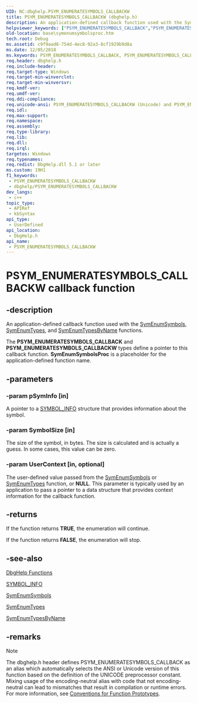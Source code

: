 ```yaml
---
UID: NC:dbghelp.PSYM_ENUMERATESYMBOLS_CALLBACKW
title: PSYM_ENUMERATESYMBOLS_CALLBACKW (dbghelp.h)
description: An application-defined callback function used with the SymEnumSymbols, SymEnumTypes, and SymEnumTypesByName functions.
helpviewer_keywords: ["PSYM_ENUMERATESYMBOLS_CALLBACK","PSYM_ENUMERATESYMBOLS_CALLBACKW","PSYM_ENUMERATESYMBOLS_CALLBACKW callback function","SymEnumSymbolsProc","SymEnumSymbolsProc callback","SymEnumSymbolsProc callback function","_win32_symenumsymbolsproc","base.symenumsymbolsproc","dbghelp/PSYM_ENUMERATESYMBOLS_CALLBACK","dbghelp/PSYM_ENUMERATESYMBOLS_CALLBACKW","dbghelp/SymEnumSymbolsProc"]
old-location: base\symenumsymbolsproc.htm
tech.root: Debug
ms.assetid: c9f9aad8-754d-4ec8-92a3-8cf1929b9d8a
ms.date: 12/05/2018
ms.keywords: PSYM_ENUMERATESYMBOLS_CALLBACK, PSYM_ENUMERATESYMBOLS_CALLBACKW, PSYM_ENUMERATESYMBOLS_CALLBACKW callback function, SymEnumSymbolsProc, SymEnumSymbolsProc callback, SymEnumSymbolsProc callback function, _win32_symenumsymbolsproc, base.symenumsymbolsproc, dbghelp/PSYM_ENUMERATESYMBOLS_CALLBACK, dbghelp/PSYM_ENUMERATESYMBOLS_CALLBACKW, dbghelp/SymEnumSymbolsProc
req.header: dbghelp.h
req.include-header: 
req.target-type: Windows
req.target-min-winverclnt: 
req.target-min-winversvr: 
req.kmdf-ver: 
req.umdf-ver: 
req.ddi-compliance: 
req.unicode-ansi: PSYM_ENUMERATESYMBOLS_CALLBACKW (Unicode) and PSYM_ENUMERATESYMBOLS_CALLBACK (ANSI)
req.idl: 
req.max-support: 
req.namespace: 
req.assembly: 
req.type-library: 
req.lib: 
req.dll: 
req.irql: 
targetos: Windows
req.typenames: 
req.redist: DbgHelp.dll 5.1 or later
ms.custom: 19H1
f1_keywords:
 - PSYM_ENUMERATESYMBOLS_CALLBACKW
 - dbghelp/PSYM_ENUMERATESYMBOLS_CALLBACKW
dev_langs:
 - c++
topic_type:
 - APIRef
 - kbSyntax
api_type:
 - UserDefined
api_location:
 - DbgHelp.h
api_name:
 - PSYM_ENUMERATESYMBOLS_CALLBACKW
---
```


# PSYM_ENUMERATESYMBOLS_CALLBACKW callback function


## -description

An application-defined callback function used with the 
    <a href="/windows/desktop/api/dbghelp/nf-dbghelp-symenumsymbols">SymEnumSymbols</a>, 
    <a href="/windows/desktop/api/dbghelp/nf-dbghelp-symenumtypes">SymEnumTypes</a>, and 
    <a href="/windows/desktop/api/dbghelp/nf-dbghelp-symenumtypesbyname">SymEnumTypesByName</a> functions.

The <b>PSYM_ENUMERATESYMBOLS_CALLBACK</b> and 
    <b>PSYM_ENUMERATESYMBOLS_CALLBACKW</b> types define a pointer to this callback function. 
    <b>SymEnumSymbolsProc</b> is a placeholder for the 
    application-defined function name.

## -parameters

### -param pSymInfo [in]

A pointer to a <a href="/windows/desktop/api/dbghelp/ns-dbghelp-symbol_info">SYMBOL_INFO</a> structure that 
      provides information about the symbol.

### -param SymbolSize [in]

The size of the symbol, in bytes. The size is calculated and is actually a guess. In some cases, this value 
      can be zero.

### -param UserContext [in, optional]

The user-defined value passed from the 
      <a href="/windows/desktop/api/dbghelp/nf-dbghelp-symenumsymbols">SymEnumSymbols</a> or 
      <a href="/windows/desktop/api/dbghelp/nf-dbghelp-symenumtypes">SymEnumTypes</a> function, or 
      <b>NULL</b>. This parameter is typically used by an application to pass a pointer to a data 
      structure that provides context information for the callback function.

## -returns

If the function returns <b>TRUE</b>, the enumeration will continue.

If the function returns <b>FALSE</b>, the enumeration will stop.

## -see-also

<a href="/windows/desktop/Debug/dbghelp-functions">DbgHelp Functions</a>



<a href="/windows/desktop/api/dbghelp/ns-dbghelp-symbol_info">SYMBOL_INFO</a>



<a href="/windows/desktop/api/dbghelp/nf-dbghelp-symenumsymbols">SymEnumSymbols</a>



<a href="/windows/desktop/api/dbghelp/nf-dbghelp-symenumtypes">SymEnumTypes</a>



<a href="/windows/desktop/api/dbghelp/nf-dbghelp-symenumtypesbyname">SymEnumTypesByName</a>

## -remarks

> [!NOTE]
> The dbghelp.h header defines PSYM_ENUMERATESYMBOLS_CALLBACK as an alias which automatically selects the ANSI or Unicode version of this function based on the definition of the UNICODE preprocessor constant. Mixing usage of the encoding-neutral alias with code that not encoding-neutral can lead to mismatches that result in compilation or runtime errors. For more information, see [Conventions for Function Prototypes](/windows/win32/intl/conventions-for-function-prototypes).

